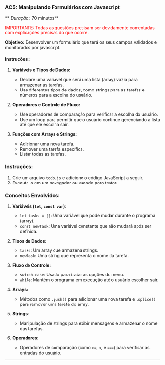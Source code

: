### **AC5: Manipulando Formulários com Javascript**

** *Duração* : 70 minutos**

<div style="color:red">IMPORTANTE: Todas as questões precisam ser devidamente comentadas com explicações precisas do que ocorre.
</div>

**Objetivo:** Desenvolver um formulário que terá os seus campos validados e monitorados por javascript.

#### **Instruções** :

1. **Variáveis e Tipos de Dados:**

   - Declare uma variável que será uma lista (array) vazia para armazenar as tarefas.
   - Use diferentes tipos de dados, como strings para as tarefas e números para a escolha do usuário.
2. **Operadores e Controle de Fluxo:**

   - Use operadores de comparação para verificar a escolha do usuário.
   - Use um loop para permitir que o usuário continue gerenciando a lista até que ele escolha sair.
3. **Funções com Arrays e Strings:**

   - Adicionar uma nova tarefa.
   - Remover uma tarefa específica.
   - Listar todas as tarefas.

### Instruções:

1. Crie um arquivo `todo.js` e adicione o código JavaScript a seguir.
2. Execute-o em um navegador ou vscode para testar.

### Conceitos Envolvidos:

1. **Variáveis (`let`, `const`, `var`)**:

   - `let tasks = []`: Uma variável que pode mudar durante o programa (array).
   - `const newTask`: Uma variável constante que não mudará após ser definida.
2. **Tipos de Dados:**

   - `tasks`: Um array que armazena strings.
   - `newTask`: Uma string que representa o nome da tarefa.
3. **Fluxo de Controle:**

   - `switch-case`: Usado para tratar as opções do menu.
   - `while`: Mantém o programa em execução até o usuário escolher sair.
4. **Arrays:**

   - Métodos como `.push()` para adicionar uma nova tarefa e `.splice()` para remover uma tarefa do array.
5. **Strings:**

   - Manipulação de strings para exibir mensagens e armazenar o nome das tarefas.
6. **Operadores:**

   - Operadores de comparação (como `>=`, `<`, e `===`) para verificar as entradas do usuário.

---
